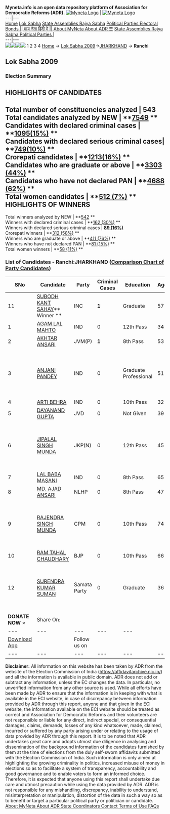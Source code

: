 **Myneta.info is an open data repository platform of Association for Democratic Reforms (ADR).**
[![Myneta Logo](https://www.myneta.info/lib/img/myneta-logo.png)](https://www.myneta.info/) | [![Myneta Logo](https://www.myneta.info/lib/img/adr-logo.png)](https://adrindia.org)  
---|---  
[Home](https://www.myneta.info/) [Lok Sabha](https://www.myneta.info/#ls "Lok Sabha") [ State Assemblies ](https://www.myneta.info/#sa "State Assemblies") [Rajya Sabha](https://www.myneta.info/#rs "Rajya Sabha") [Political Parties ](https://www.myneta.info/party "Political Parties") [ Electoral Bonds ](https://www.myneta.info/electoral_bonds "Electoral Bonds") [ || माय नेता हिंदी में || ](https://translate.google.co.in/translate?prev=hp&hl=en&js=y&u=www.myneta.info&sl=en&tl=hi&history_state0=) [ About MyNeta ](https://adrindia.org/content/about-myneta) [ About ADR ](https://adrindia.org/about-adr/who-we-are) [☰](javascript:void\(0\))
[ State Assemblies ](https://www.myneta.info/#sa "State Assemblies") [ Rajya Sabha ](https://www.myneta.info/#rs "Rajya Sabha") [ Political Parties ](https://www.myneta.info/party "Political Parties")
|   
---|---  
![](https://www.myneta.info/lib/img/banner/banner-1.png)![](https://www.myneta.info/lib/img/banner/banner-2.png)![](https://www.myneta.info/lib/img/banner/banner-3.png)![](https://www.myneta.info/lib/img/banner/banner-4.png)
1  2  3  4 
[Home](https://www.myneta.info/) → [Lok Sabha 2009](https://www.myneta.info/ls2009/)→[JHARKHAND](https://www.myneta.info/ls2009/index.php?action=show_constituencies&state_id=27) → **Ranchi**
### 
## Lok Sabha 2009
###  Election Summary 
HIGHLIGHTS OF CANDIDATES  
---  
Total number of constituencies analyzed |  543   
Total candidates analyzed by NEW | **[7549](https://www.myneta.info/ls2009/index.php?action=summary&subAction=candidates_analyzed&sort=candidate#summary) **  
Candidates with declared criminal cases | **[1095(15%)](https://www.myneta.info/ls2009/index.php?action=summary&subAction=crime&sort=candidate#summary) **  
Candidates with declared serious criminal cases| **[749(10%)](https://www.myneta.info/ls2009/index.php?action=summary&subAction=serious_crime&sort=candidate#summary) **  
Crorepati candidates | **[1213(16%)](https://www.myneta.info/ls2009/index.php?action=summary&subAction=crorepati&sort=candidate#summary) **  
Candidates who are graduate or above | **[3303 (44%)](https://www.myneta.info/ls2009/index.php?action=summary&subAction=education&sort=candidate#summary) **  
Candidates who have not declared PAN | **[4688 (62%)](https://www.myneta.info/ls2009/index.php?action=summary&subAction=without_pan&sort=candidate#summary) **  
Total women candidates | **[512 (7%)](https://www.myneta.info/ls2009/index.php?action=summary&subAction=women_candidate&sort=candidate#summary) **  
HIGHLIGHTS OF WINNERS  
---  
Total winners analyzed by NEW | **[542](https://www.myneta.info/ls2009/index.php?action=summary&subAction=winner_analyzed&sort=candidate#summary) **  
Winners with declared criminal cases | **[162 (30%)](https://www.myneta.info/ls2009/index.php?action=summary&subAction=winner_crime&sort=candidate#summary) **  
Winners with declared serious criminal cases | **[89 (16%)](https://www.myneta.info/ls2009/index.php?action=summary&subAction=winner_serious_crime&sort=candidate#summary)**  
Crorepati winners | **[312 (58%)](https://www.myneta.info/ls2009/index.php?action=summary&subAction=winner_crorepati&sort=candidate#summary) **  
Winners who are graduate or above | **[411 (76%)](https://www.myneta.info/ls2009/index.php?action=summary&subAction=winner_education&sort=candidate#summary) **  
Winners who have not declared PAN | **[81 (15%)](https://www.myneta.info/ls2009/index.php?action=summary&subAction=winner_without_pan&sort=candidate#summary) **  
Total women winners | **[58 (11%)](https://www.myneta.info/ls2009/index.php?action=summary&subAction=winner_women&sort=candidate#summary) **  
### List of Candidates - Ranchi:JHARKHAND ([Comparison Chart of Party Candidates](https://www.myneta.info/ls2009/comparisonchart.php?constituency_id=262))
SNo | Candidate| Party| Criminal Cases| Education| Age| Total Assets| Liabilities  
---|---|---|---|---|---|---|---  
11  | [SUBODH KANT SAHAY](https://www.myneta.info/ls2009/candidate.php?candidate_id=4267)** Winner ** | INC | **1** | Graduate| 57 | Rs 2,71,79,918 ~ 2 Crore+ | Rs 0 ~   
1  | [AGAM LAL MAHTO](https://www.myneta.info/ls2009/candidate.php?candidate_id=4275) | IND | 0 | 12th Pass| 34 | Rs 39,00,000 ~ 39 Lacs+ | Rs 0 ~   
2  | [AKHTAR ANSARI](https://www.myneta.info/ls2009/candidate.php?candidate_id=4268) | JVM(P) | **1** | 8th Pass| 53 | Rs 76,42,446 ~ 76 Lacs+ | Rs 8,97,990 ~ 8 Lacs+  
3  | [ANJANI PANDEY](https://www.myneta.info/ls2009/candidate.php?candidate_id=4274) | IND | 0 | Graduate Professional| 51 | ![](https://myneta.info/image_v2.php?myneta_folder=ls2009&candidate_id=4274&col=ta) | ![](https://myneta.info/image_v2.php?myneta_folder=ls2009&candidate_id=4274&col=lia)  
4  | [ARTI BEHRA](https://www.myneta.info/ls2009/candidate.php?candidate_id=4277) | IND | 0 | 10th Pass| 32 | Rs 2,80,000 ~ 2 Lacs+ | Rs 0 ~   
5  | [DAYANAND GUPTA](https://www.myneta.info/ls2009/candidate.php?candidate_id=4272) | JVD | 0 | Not Given| 39 | Rs 28,50,000 ~ 28 Lacs+ | Rs 0 ~   
6  | [JIPALAL SINGH MUNDA](https://www.myneta.info/ls2009/candidate.php?candidate_id=4271) | JKP(N) | 0 | 12th Pass| 45 | ![](https://myneta.info/image_v2.php?myneta_folder=ls2009&candidate_id=4271&col=ta) | ![](https://myneta.info/image_v2.php?myneta_folder=ls2009&candidate_id=4271&col=lia)  
7  | [LAL BABA MASANI](https://www.myneta.info/ls2009/candidate.php?candidate_id=4289) | IND | 0 | 8th Pass| 65 | Rs 15,000 ~ 15 Thou+ | Rs 0 ~   
8  | [MD. AJAD ANSARI](https://www.myneta.info/ls2009/candidate.php?candidate_id=4270) | NLHP | 0 | 8th Pass| 47 | Rs 21,14,142 ~ 21 Lacs+ | Rs 100 ~ 1 Hund+  
9  | [RAJENDRA SINGH MUNDA](https://www.myneta.info/ls2009/candidate.php?candidate_id=4264) | CPM | 0 | 10th Pass| 74 | ![](https://myneta.info/image_v2.php?myneta_folder=ls2009&candidate_id=4264&col=ta) | ![](https://myneta.info/image_v2.php?myneta_folder=ls2009&candidate_id=4264&col=lia)  
10  | [RAM TAHAL CHAUDHARY](https://www.myneta.info/ls2009/candidate.php?candidate_id=4265) | BJP | 0 | 10th Pass| 66 | Rs 53,92,690 ~ 53 Lacs+ | Rs 91,522 ~ 91 Thou+  
12  | [SURENDRA KUMAR SUMAN](https://www.myneta.info/ls2009/candidate.php?candidate_id=4273) | Samata Party | 0 | Graduate| 36 | ![](https://myneta.info/image_v2.php?myneta_folder=ls2009&candidate_id=4273&col=ta) | ![](https://myneta.info/image_v2.php?myneta_folder=ls2009&candidate_id=4273&col=lia)  
|  **DONATE NOW** × |  Share On:  | [](https://api.whatsapp.com/send?text=https%3A%2F%2Fmyneta.info%2Fpunjab2022%2Findex.php%3Faction%3Dshow_constituencies%26state_id%3D19) | [](https://www.facebook.com/sharer/sharer.php?u=https%3A%2F%2Fmyneta.info%2Fpunjab2022%2Findex.php%3Faction%3Dshow_constituencies%26state_id%3D19) | [](https://twitter.com/share?url=https%3A%2F%2Fmyneta.info%2Fpunjab2022%2Findex.php%3Faction%3Dshow_constituencies%26state_id%3D19)  
---|---|---|---|---  
| [ Download App ](https://play.google.com/store/apps/details?id=com.webrosoft.myneta1&pcampaignid=pcampaignidMKT-Other-global-all-co-prtnr-py-PartBadge-Mar2515-1) | [](https://play.google.com/store/apps/details?id=com.webrosoft.myneta1&pcampaignid=pcampaignidMKT-Other-global-all-co-prtnr-py-PartBadge-Mar2515-1) |  Follow us on  | [](https://www.facebook.com/adrindia.org/) | [](https://twitter.com/adrspeaks) | [](https://groups.google.com/g/national-election-watch?hl=en&pli=1) | [](https://www.instagram.com/adrspeaks/) | [](https://www.youtube.com/user/adrspeaks) | [](https://sharechat.com/profile/adrspeaks)  
---|---|---|---|---|---|---|---|---  
**Disclaimer:** All information on this website has been taken by ADR from the website of the Election Commission of India (https://affidavitarchive.nic.in/) and all the information is available in public domain. ADR does not add or subtract any information, unless the EC changes the data. In particular, no unverified information from any other source is used. While all efforts have been made by ADR to ensure that the information is in keeping with what is available in the ECI website, in case of discrepancy between information provided by ADR through this report, anyone and that given in the ECI website, the information available on the ECI website should be treated as correct and Association for Democratic Reforms and their volunteers are not responsible or liable for any direct, indirect special, or consequential damages, claims, demands, losses of any kind whatsoever, made, claimed, incurred or suffered by any party arising under or relating to the usage of data provided by ADR through this report. It is to be noted that ADR undertakes great care and adopts utmost due diligence in analysing and dissemination of the background information of the candidates furnished by them at the time of elections from the duly self-sworn affidavits submitted with the Election Commission of India. Such information is only aimed at highlighting the growing criminality in politics, increased misuse of money in elections so as to facilitate a system of transparency, accountability and good governance and to enable voters to form an informed choice. Therefore, it is expected that anyone using this report shall undertake due care and utmost precaution while using the data provided by ADR. ADR is not responsible for any mishandling, discrepancy, inability to understand, misinterpretation or manipulation, distortion of the data in such a way so as to benefit or target a particular political party or politician or candidate. 
[ About MyNeta ](https://adrindia.org/content/about-myneta) [ About ADR ](https://adrindia.org/about-adr/who-we-are) [ State Coordinators ](https://adrindia.org/about-adr/state-coordinators) [ Contact ](https://adrindia.org/contact-us) [ Terms of Use ](https://adrindia.org/content/adr-terms-use) [ FAQs ](https://adrindia.org/content/faqs)
